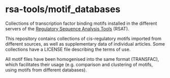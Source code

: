 # rsa-tools/motif_databases

Collections of transcription factor binding motifs installed in the different servers of the [Regulatory Sequence Analysis Tools](http://rsat.eu) (RSAT).

This repository contains collections of cis-regulatory motifs imported from different sources, as well as supplementary data of individual articles. Some collections have a LICENSE file describing the terms of use.

All motif files have been homogenised into the same format (TRANSFAC), which facilitates their usage (e.g. comparison and clustering of motifs, using motifs from different databases).

